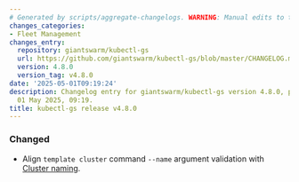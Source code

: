 ```yaml
---
# Generated by scripts/aggregate-changelogs. WARNING: Manual edits to this files will be overwritten.
changes_categories:
- Fleet Management
changes_entry:
  repository: giantswarm/kubectl-gs
  url: https://github.com/giantswarm/kubectl-gs/blob/master/CHANGELOG.md#480---2025-05-01
  version: 4.8.0
  version_tag: v4.8.0
date: '2025-05-01T09:19:24'
description: Changelog entry for giantswarm/kubectl-gs version 4.8.0, published on
  01 May 2025, 09:19.
title: kubectl-gs release v4.8.0
---
```


### Changed
- Align `template cluster` command `--name` argument validation with [Cluster naming](https://docs.giantswarm.io/overview/fleet-management/cluster-management/cluster-concepts/cluster-naming/).
